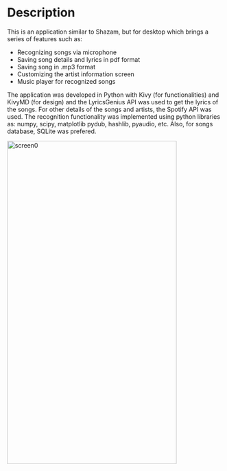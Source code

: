 # Description
 
This is an application similar to Shazam, but for desktop which brings a series of features such as:
- Recognizing songs via microphone
- Saving song details and lyrics in pdf format
- Saving song in .mp3 format
- Customizing the artist information screen
- Music player for recognized songs

  
The application was developed in Python with Kivy (for functionalities) and KivyMD (for design) and the LyricsGenius API was used to get the lyrics of the songs. For other details of the songs and artists, the Spotify API was used.
The recognition functionality was implemented using python libraries as: numpy, scipy, matplotlib pydub, hashlib, pyaudio, etc. Also, for songs database, SQLite was prefered.

<img width="395" height="753" alt="screen0" src="https://github.com/user-attachments/assets/08dd0254-e7a9-4b51-a1ed-53e8eed039dc" />
